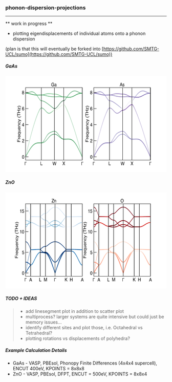 ### phonon-dispersion-projections

____

** work in progress **

* plotting eigendisplacements of individual atoms onto a phonon dispersion


(plan is that this will eventually be forked into [https://github.com/SMTG-UCL/sumo](https://github.com/SMTG-UCL/sumo))

##### GaAs

<img src="./example/GaAs/gaas.png" width="600" height="300">


##### ZnO

<img src="./example/ZnO/zno.png" width="600" height="300">

##### TODO + IDEAS
> * add linesegment plot in addition to scatter plot
> * multiprocess? larger systems are quite intensive but could just be memory issues...
> * identify different sites and plot those, i.e. Octahedral vs Tetrahedral?
> * plotting rotations vs displacements of polyhedra?


##### Example Calculation Details

* GaAs - VASP, PBEsol, Phonopy Finite Differences (4x4x4 supercell), ENCUT 400eV, KPOINTS = 8x8x8
* ZnO - VASP, PBEsol, DFPT, ENCUT = 500eV, KPOINTS = 8x8x4
